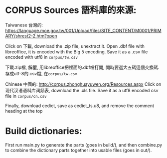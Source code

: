 # CORPUS Sources 語料庫的來源:

Taiwanese 台灣的:
https://language.moe.gov.tw/001/Upload/files/SITE_CONTENT/M0001/PRIMARY/shrest2-2.htm?open

Click on 下載, download the .zip file, unextract it. Open .dbf file with libreoffice, it is encoded with the Big 5 encoding. Save it as a .csv file encoded with utf8 in `corpus/tw.csv`

下載.zip檔, 解壓, 用libreoffice把裡面的.dbf檔打開, 開時要選大五碼這個交換碼. 存成utf-8的.csv檔, 在`corpus/tw.csv`

Chinese 中國的:
http://corpus.zhonghuayuwen.org/Resources.aspx
Click on 现代汉语语料库词频表, download the .xls file. Save it as a utf8 encoded csv file in `corpus/cn.csv`


Finally, download cedict, save as cedict_ts.u8, and remove the comment heading at the top

# Build dictionaries:
First run main.py to generate the parts (goes in build/), and then combine.py to combine the dictionary parts together into usable files (goes in out/).
